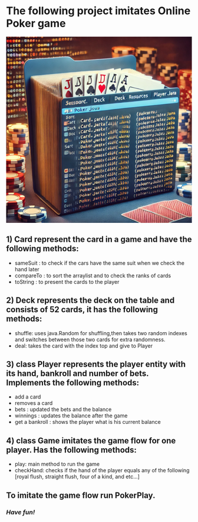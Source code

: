 # The following project imitates Online Poker game
![Poker Video Game](poker.png)

## 1) Card represent the card in a game and have the following methods: 
- sameSuit : to check if the cars have the same suit when we check the hand later
- compareTo : to sort the arraylist and to check the ranks of cards
- toString : to present the cards to the player

## 2) Deck represents the deck on the table and consists of 52 cards, it has the following methods:
- shuffle: uses java.Random for shuffling,then takes two random indexes and switches between those two cards for extra randomness.
- deal: takes the card with the index top and give to Player

## 3) class Player represents the player entity with its hand, bankroll and number of bets. Implements the following methods:
- add a card
- removes a card
- bets : updated the bets and the balance
- winnings : updates the balance after the game
- get a bankroll : shows the player what is his current balance

## 4) class Game imitates the game flow for one player. Has the following methods:
- play: main method to run the game
- checkHand: checks if the hand of the player equals any of the following [royal flush, straight flush, four of a kind, and etc...]

## To imitate the game flow run PokerPlay.

### *Have fun!*
